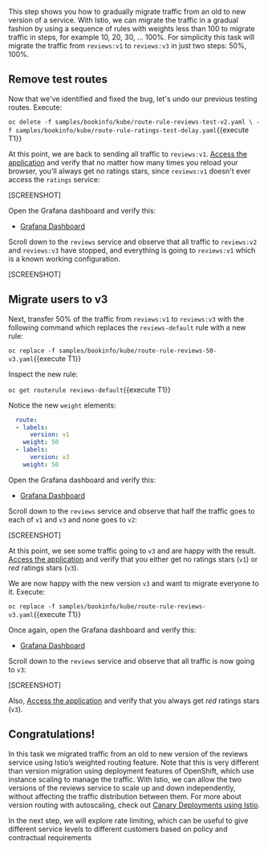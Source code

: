This step shows you how to gradually migrate traffic from an old to new version of a service.
With Istio, we can migrate the traffic in a gradual fashion by using a sequence of rules with
weights less than 100 to migrate traffic in steps, for example 10, 20, 30, … 100%. For simplicity
this task will migrate the traffic from `reviews:v1` to `reviews:v3` in just two steps: 50%, 100%.

## Remove test routes
Now that we've identified and fixed the bug, let's undo our previous testing routes. Execute:

`oc delete -f samples/bookinfo/kube/route-rule-reviews-test-v2.yaml \
           -f samples/bookinfo/kube/route-rule-ratings-test-delay.yaml`{{execute T1}}

At this point, we are back to sending all traffic to `reviews:v1`. [Access the application](http://istio-ingress-istio-system.[[HOST_SUBDOMAIN]]-80-[[KATACODA_HOST]].environments.katacoda.com/productpage)
and verify that no matter how many times you reload your browser, you'll always get no ratings stars, since
`reviews:v1` doesn't ever access the `ratings` service:

[SCREENSHOT]

Open the Grafana dashboard and verify this:

* [Grafana Dashboard](http://grafana-istio-system.[[HOST_SUBDOMAIN]]-80-[[KATACODA_HOST]].environments.katacoda.com)

Scroll down to the `reviews` service and observe that all traffic to `reviews:v2` and `reviews:v3` have stopped,
and everything is going to `reviews:v1` which is a known working configuration.

[SCREENSHOT]

## Migrate users to v3

Next, transfer 50% of the traffic from `reviews:v1` to `reviews:v3` with the following command which replaces
the `reviews-default` rule with a new rule:

`oc replace -f samples/bookinfo/kube/route-rule-reviews-50-v3.yaml`{{execute T1}}

Inspect the new rule:

`oc get routerule reviews-default`{{execute T1}}

Notice the new `weight` elements:

```yaml
  route:
  - labels:
      version: v1
    weight: 50
  - labels:
      version: v3
    weight: 50
```

Open the Grafana dashboard and verify this:

* [Grafana Dashboard](http://grafana-istio-system.[[HOST_SUBDOMAIN]]-80-[[KATACODA_HOST]].environments.katacoda.com)

Scroll down to the `reviews` service and observe that half the traffic goes to each of `v1` and `v3` and none goes
to `v2`:

[SCREENSHOT]


At this point, we see some traffic going to `v3` and are happy with the result. [Access the application](http://istio-ingress-istio-system.[[HOST_SUBDOMAIN]]-80-[[KATACODA_HOST]].environments.katacoda.com/productpage)
and verify that you either get no ratings stars (`v1`) or _red_ ratings stars (`v3`).

We are now happy with the new version `v3` and want to migrate everyone to it. Execute:

`oc replace -f samples/bookinfo/kube/route-rule-reviews-v3.yaml`{{execute T1}}

Once again, open the Grafana dashboard and verify this:

* [Grafana Dashboard](http://grafana-istio-system.[[HOST_SUBDOMAIN]]-80-[[KATACODA_HOST]].environments.katacoda.com)

Scroll down to the `reviews` service and observe that all traffic is now going to `v3`:

[SCREENSHOT]

Also, [Access the application](http://istio-ingress-istio-system.[[HOST_SUBDOMAIN]]-80-[[KATACODA_HOST]].environments.katacoda.com/productpage)
and verify that you always get _red_ ratings stars (`v3`).

## Congratulations!

In this task we migrated traffic from an old to new version of the reviews service using Istio’s
weighted routing feature. Note that this is very different than version migration using deployment
features of OpenShift, which use instance scaling to manage the traffic. With Istio, we can allow
the two versions of the reviews service to scale up and down independently, without affecting the
traffic distribution between them. For more about version routing with autoscaling, check out
[Canary Deployments using Istio](https://istio.io/blog/canary-deployments-using-istio.html).

In the next step, we will explore rate limiting, which can be useful to give different service levels to
different customers based on policy and contractual requirements
